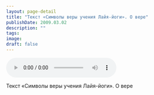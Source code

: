 ```yaml
---
layout: page-detail
title: "Текст «Символы веры учения Лайя-йоги». О вере"
publishDate: 2009.03.02
description: ""
tags:
image:
draft: false
---
```


<audio title="2009.03.02 - Текст «Символы веры учения Лайя-йоги». О вере.mp3" src="https://filer-api.advayta.org/v1.0/public/files/74135" controls=""></audio>

 Текст «Символы веры учения Лайя-йоги». О вере   

  
